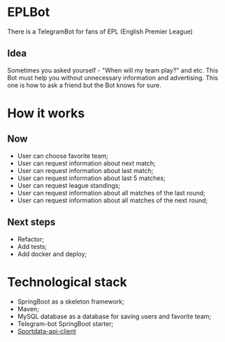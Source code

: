 # EPLBot
There is a TelegramBot for fans of EPL (English Premier League)

## Idea
Sometimes you asked yourself - "When will my team play?" and etc. This Bot must help you without unnecessary information and advertising. This one is how to ask a friend but the Bot knows for sure.

# How it works
## Now
- User can choose favorite team;
- User can request information about next match;
- User can request information about last match;
- User can request information about last 5 matches;
- User can request league standings;
- User can request information about all matches of the last round;
- User can request information about all matches of the next round;

## Next steps
- Refactor;
- Add tests;
- Add docker and deploy;

# Technological stack
- SpringBoot as a skeleton framework;
- Maven;
- MySQL database as a database for saving users and favorite team;
- Telegram-bot SpringBoot starter;
- [Sportdata-api-client](https://github.com/technicalguru/sportdata-api-client)




